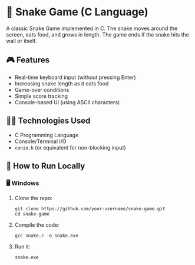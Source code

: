 # 🐍 Snake Game (C Language)

A classic Snake Game implemented in C. The snake moves around the screen, eats food, and grows in length. The game ends if the snake hits the wall or itself.

## 🎮 Features

- Real-time keyboard input (without pressing Enter)
- Increasing snake length as it eats food
- Game-over conditions
- Simple score tracking
- Console-based UI (using ASCII characters)

## 🧑‍💻 Technologies Used

- C Programming Language
- Console/Terminal I/O
- `conio.h` (or equivalent for non-blocking input)

## 🚀 How to Run Locally

### 🖥️ Windows

1. Clone the repo:
   ```
   git clone https://github.com/your-username/snake-game.git
   cd snake-game 
2. Compile the code:
   ```
   gcc snake.c -o snake.exe 
4. Run it:
   ```
   snake.exe 
